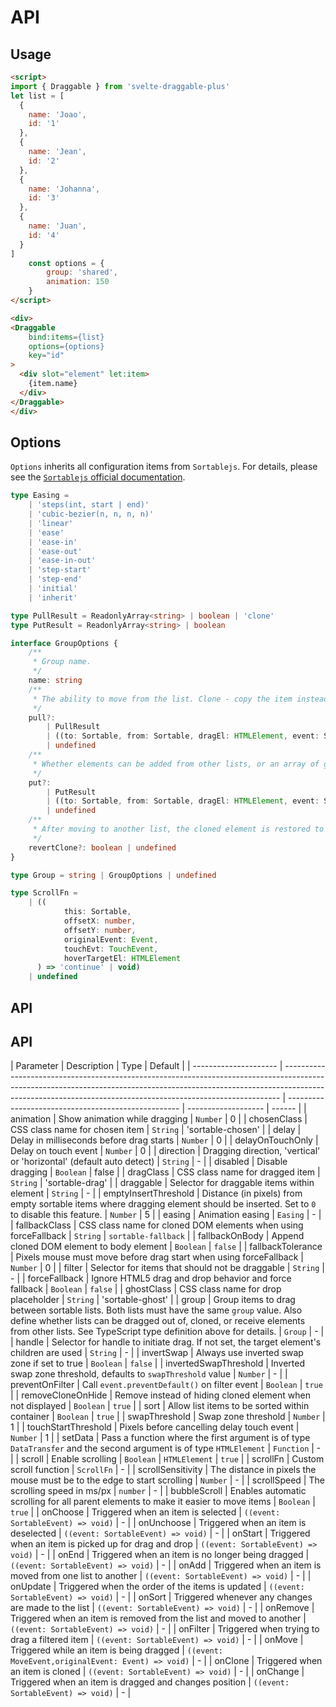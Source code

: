 # API

## Usage

```html
<script>
import { Draggable } from 'svelte-draggable-plus'
let list = [
  {
    name: 'Joao',
    id: '1'
  },
  {
    name: 'Jean',
    id: '2'
  },
  {
    name: 'Johanna',
    id: '3'
  },
  {
    name: 'Juan',
    id: '4'
  }
]
    const options = {
        group: 'shared',
        animation: 150
    }
</script>

<div>
<Draggable
    bind:items={list}
    options={options}
    key="id"
>
  <div slot="element" let:item>
    {item.name}
  </div>
</Draggable>
</div>


```

## Options

`Options` inherits all configuration items from `Sortablejs`. For details, please see the [`Sortablejs` official documentation](https://github.com/SortableJS/Sortable).

```ts
type Easing =
	| 'steps(int, start | end)'
	| 'cubic-bezier(n, n, n, n)'
	| 'linear'
	| 'ease'
	| 'ease-in'
	| 'ease-out'
	| 'ease-in-out'
	| 'step-start'
	| 'step-end'
	| 'initial'
	| 'inherit'

type PullResult = ReadonlyArray<string> | boolean | 'clone'
type PutResult = ReadonlyArray<string> | boolean

interface GroupOptions {
	/**
	 * Group name.
	 */
	name: string
	/**
	 * The ability to move from the list. Clone - copy the item instead of moving it.
	 */
	pull?:
		| PullResult
		| ((to: Sortable, from: Sortable, dragEl: HTMLElement, event: SortableEvent) => PullResult)
		| undefined
	/**
	 * Whether elements can be added from other lists, or an array of group names from which elements can be obtained.
	 */
	put?:
		| PutResult
		| ((to: Sortable, from: Sortable, dragEl: HTMLElement, event: SortableEvent) => PutResult)
		| undefined
	/**
	 * After moving to another list, the cloned element is restored to its initial position.
	 */
	revertClone?: boolean | undefined
}

type Group = string | GroupOptions | undefined

type ScrollFn =
	| ((
			this: Sortable,
			offsetX: number,
			offsetY: number,
			originalEvent: Event,
			touchEvt: TouchEvent,
			hoverTargetEl: HTMLElement
	  ) => 'continue' | void)
	| undefined
```

## API

## API

| Parameter             | Description                                                                                                                                                                                                                               | Type                                                | Default             |
| --------------------- | ----------------------------------------------------------------------------------------------------------------------------------------------------------------------------------------------------------------------------------------- | --------------------------------------------------- | ------------------- | ------ |
| animation             | Show animation while dragging                                                                                                                                                                                                             | `Number`                                            | 0                   |
| chosenClass           | CSS class name for chosen item                                                                                                                                                                                                            | `String`                                            | 'sortable-chosen'   |
| delay                 | Delay in milliseconds before drag starts                                                                                                                                                                                                  | `Number`                                            | 0                   |
| delayOnTouchOnly      | Delay on touch event                                                                                                                                                                                                                      | `Number`                                            | 0                   |
| direction             | Dragging direction, 'vertical' or 'horizontal' (default auto detect)                                                                                                                                                                      | `String`                                            | -                   |
| disabled              | Disable dragging                                                                                                                                                                                                                          | `Boolean`                                           | false               |
| dragClass             | CSS class name for dragged item                                                                                                                                                                                                           | `String`                                            | 'sortable-drag'     |
| draggable             | Selector for draggable items within element                                                                                                                                                                                               | `String`                                            | -                   |
| emptyInsertThreshold  | Distance (in pixels) from empty sortable items where dragging element should be inserted. Set to `0` to disable this feature.                                                                                                             | `Number`                                            | 5                   |
| easing                | Animation easing                                                                                                                                                                                                                          | `Easing`                                            | -                   |
| fallbackClass         | CSS class name for cloned DOM elements when using forceFallback                                                                                                                                                                           | `String`                                            | `sortable-fallback` |
| fallbackOnBody        | Append cloned DOM element to body element                                                                                                                                                                                                 | `Boolean`                                           | `false`             |
| fallbackTolerance     | Pixels mouse must move before drag start when using forceFallback                                                                                                                                                                         | `Number`                                            | 0                   |
| filter                | Selector for items that should not be draggable                                                                                                                                                                                           | `String`                                            | -                   |
| forceFallback         | Ignore HTML5 drag and drop behavior and force fallback                                                                                                                                                                                    | `Boolean`                                           | `false`             |
| ghostClass            | CSS class name for drop placeholder                                                                                                                                                                                                       | `String`                                            | 'sortable-ghost'    |
| group                 | Group items to drag between sortable lists. Both lists must have the same `group` value. Also define whether lists can be dragged out of, cloned, or receive elements from other lists. See TypeScript type definition above for details. | `Group`                                             | -                   |
| handle                | Selector for handle to initiate drag. If not set, the target element's children are used                                                                                                                                                  | `String`                                            | -                   |
| invertSwap            | Always use inverted swap zone if set to true                                                                                                                                                                                              | `Boolean`                                           | `false`             |
| invertedSwapThreshold | Inverted swap zone threshold, defaults to `swapThreshold` value                                                                                                                                                                           | `Number`                                            | -                   |
| preventOnFilter       | Call `event.preventDefault()` on filter event                                                                                                                                                                                             | `Boolean`                                           | `true`              |
| removeCloneOnHide     | Remove instead of hiding cloned element when not displayed                                                                                                                                                                                | `Boolean`                                           | `true`              |
| sort                  | Allow list items to be sorted within container                                                                                                                                                                                            | `Boolean`                                           | `true`              |
| swapThreshold         | Swap zone threshold                                                                                                                                                                                                                       | `Number`                                            | 1                   |
| touchStartThreshold   | Pixels before cancelling delay touch event                                                                                                                                                                                                | `Number`                                            | 1                   |
| setData               | Pass a function where the first argument is of type `DataTransfer` and the second argument is of type `HTMLElement`                                                                                                                       | `Function`                                          | -                   |
| scroll                | Enable scrolling                                                                                                                                                                                                                          | `Boolean`                                           | `HTMLElement`       | `true` |
| scrollFn              | Custom scroll function                                                                                                                                                                                                                    | `ScrollFn`                                          | -                   |
| scrollSensitivity     | The distance in pixels the mouse must be to the edge to start scrolling                                                                                                                                                                   | `Number`                                            | -                   |
| scrollSpeed           | The scrolling speed in ms/px                                                                                                                                                                                                              | `number`                                            | -                   |
| bubbleScroll          | Enables automatic scrolling for all parent elements to make it easier to move items                                                                                                                                                       | `Boolean`                                           | `true`              |
| onChoose              | Triggered when an item is selected                                                                                                                                                                                                        | `((event: SortableEvent) => void)`                  | -                   |
| onUnchoose            | Triggered when an item is deselected                                                                                                                                                                                                      | `((event: SortableEvent) => void)`                  | -                   |
| onStart               | Triggered when an item is picked up for drag and drop                                                                                                                                                                                     | `((event: SortableEvent) => void)`                  | -                   |
| onEnd                 | Triggered when an item is no longer being dragged                                                                                                                                                                                         | `((event: SortableEvent) => void)`                  | -                   |
| onAdd                 | Triggered when an item is moved from one list to another                                                                                                                                                                                  | `((event: SortableEvent) => void)`                  | -                   |
| onUpdate              | Triggered when the order of the items is updated                                                                                                                                                                                          | `((event: SortableEvent) => void)`                  | -                   |
| onSort                | Triggered whenever any changes are made to the list                                                                                                                                                                                       | `((event: SortableEvent) => void)`                  | -                   |
| onRemove              | Triggered when an item is removed from the list and moved to another                                                                                                                                                                      | `((event: SortableEvent) => void)`                  | -                   |
| onFilter              | Triggered when trying to drag a filtered item                                                                                                                                                                                             | `((event: SortableEvent) => void)`                  | -                   |
| onMove                | Triggered while an item is being dragged                                                                                                                                                                                                  | `((event: MoveEvent,originalEvent: Event) => void)` | -                   |
| onClone               | Triggered when an item is cloned                                                                                                                                                                                                          | `((event: SortableEvent) => void)`                  | -                   |
| onChange              | Triggered when an item is dragged and changes position                                                                                                                                                                                    | `((event: SortableEvent) => void)`                  | -                   |
